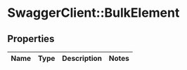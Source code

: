 # SwaggerClient::BulkElement

## Properties
Name | Type | Description | Notes
------------ | ------------- | ------------- | -------------



